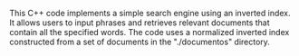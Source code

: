 This C++ code implements a simple search engine using an inverted index. It allows users to input phrases and retrieves relevant documents that contain all the specified words. The code uses a normalized inverted index constructed from a set of documents in the "./documentos" directory.
